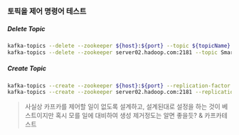 ### 토픽을 제어 명령어 테스트

##### Delete Topic
``` bash
kafka-topics --delete --zookeeper ${host}:${port} --topic ${topicName}
kafka-topics --delete --zookeeper server02.hadoop.com:2181 --topic SmartCar-Topic
```

##### Create Topic
``` bash
kafka-topics --create --zookeeper ${host}:${port} --replication-factor 1 --partitions 1 --topic  ${topicName}
kafka-topics --create --zookeeper server02.hadoop.com:2181 --replication-factor 1 --partitions 1 --topic  SmartCar-Topic
```

> 사실상 카프카를 제어할 일이 없도록 설계하고, 설계된대로 설정을 하는 것이 베스트이지만 혹시 모를 일에 대비하여 생성 제거정도는 알면 좋을듯? & 카프카테스트
